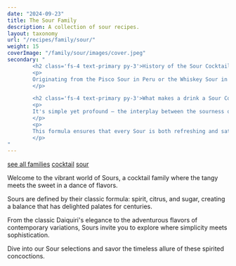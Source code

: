 ```yaml
---
date: "2024-09-23"
title: The Sour Family
description: A collection of sour recipes.
layout: taxonomy
url: "/recipes/family/sour/"
weight: 15
coverImage: "/family/sour/images/cover.jpeg"
secondary: "
        <h2 class='fs-4 text-primary py-3'>History of the Sour Cocktail</h2>
        <p>
        Originating from the Pisco Sour in Peru or the Whiskey Sour in America, these cocktails have a rich history dating back to the 19th century, embodying the art of mixology's fundamental principles.
        </p>

        <h2 class='fs-4 text-primary py-3'>What makes a drink a Sour Cocktail?</h2>
        <p>
        It's simple yet profound – the interplay between the sourness of lemon or lime and the sweetness of simple syrup, all anchored by a robust spirit. 
        </p>
        <p>
        This formula ensures that every Sour is both refreshing and satisfying, perfect for any occasion. 
        </p>
"
---
```


<a href="/recipes/family/" class="badge bg-success text-light text-decoration-none">see all families</a> 
<a href="/recipes/category/cocktail/" class="badge text-bg-primary text-decoration-none">cocktail</a> 
<a href="/recipes/family/sour/" class="badge text-bg-info text-decoration-none">sour</a> 


Welcome to the vibrant world of Sours, a cocktail family where the tangy meets the sweet in a dance of flavors. 

Sours are defined by their classic formula: spirit, citrus, and sugar, creating a balance that has delighted palates for centuries. 

From the classic Daiquiri's elegance to the adventurous flavors of contemporary variations, Sours invite you to explore where simplicity meets sophistication. 

Dive into our Sour selections and savor the timeless allure of these spirited concoctions.
